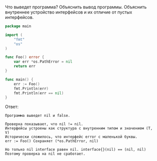 Что выведет программа? Объяснить вывод программы. Объяснить внутреннее устройство интерфейсов и их отличие от пустых интерфейсов.

```go
package main

import (
	"fmt"
	"os"
)

func Foo() error {
	var err *os.PathError = nil
	return err
}

func main() {
	err := Foo()
	fmt.Println(err)
	fmt.Println(err == nil)
}
```

Ответ:
```
Программа выведет nil и false.

Проверка показывает, что nil != nil.
Интерфейсы устроены как структура c внутренним типом и значением (T, V)
Исторически сложилось, что интерфейс error c маленькой буквы.
err := Foo() Сохраняет (*os.PathError, nil)

Но только nil interface равен nil. interface{}(nil) == (nil, nil)
Поэтому проверка на nil не сработает.

```
